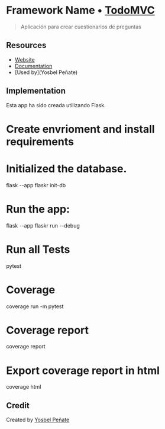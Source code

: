# Framework Name • [TodoMVC](http://todomvc.com)

> Aplicación para crear cuestionarios de preguntas


## Resources

- [Website](https://todomvc.com/)
- [Documentation](https://flask.palletsprojects.com/)
- [Used by](Yosbel Peñate)


## Implementation

Esta app ha sido creada utilizando Flask.
# Create envrioment and install requirements

# Initialized the database.

flask --app flaskr init-db

# Run the app:
flask --app flaskr run --debug

# Run all Tests
pytest

# Coverage
coverage run -m pytest

# Coverage report

coverage report

# Export coverage report in html

coverage html


## Credit

Created by [Yosbel Peñate](http://your-website.com)
